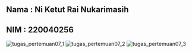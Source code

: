 ## Nama : Ni Ketut Rai Nukarimasih
## NIM : 220040256

![tugas_pertemuan07_1](https://github.com/user-attachments/assets/33f9a916-9abe-4b84-a25e-279cfc4a9157)
![tugas_pertemuan07_2](https://github.com/user-attachments/assets/0ef18d5f-7cea-403c-842f-344702155eb0)
![tugas_pertemuan07_3](https://github.com/user-attachments/assets/ce55f660-b0fb-4543-8abd-339416b65b28)
